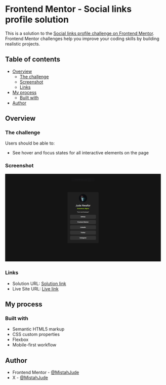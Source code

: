 # Frontend Mentor - Social links profile solution

This is a solution to the [Social links profile challenge on Frontend Mentor](https://www.frontendmentor.io/challenges/social-links-profile-UG32l9m6dQ). Frontend Mentor challenges help you improve your coding skills by building realistic projects.

## Table of contents

- [Overview](#overview)
  - [The challenge](#the-challenge)
  - [Screenshot](#screenshot)
  - [Links](#links)
- [My process](#my-process)
  - [Built with](#built-with)
- [Author](#author)

## Overview

### The challenge

Users should be able to:

- See hover and focus states for all interactive elements on the page

### Screenshot

![Screenshot](screenshot-1.png)

### Links

- Solution URL: [Solution link](https://www.frontendmentor.io/learning-paths/getting-started-on-frontend-mentor-XJhRWRREZd/steps/666c0b41983369c5332a9e02/challenge/refactor)
- Live Site URL: [Live link](https://social-links-profile-design-nu.vercel.app/)

## My process

### Built with

- Semantic HTML5 markup
- CSS custom properties
- Flexbox
- Mobile-first workflow

## Author

- Frontend Mentor - [@MistahJude](https://www.frontendmentor.io/profile/MistahJude)
- X - [@MistahJude](https://www.x.com/MistahJude)
